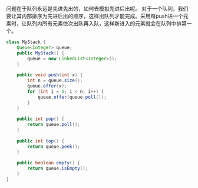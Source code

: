 问题在于队列永远是先进先出的，如何去模拟先进后出呢。
对于一个队列，我们要让其内部排序为先进后出的顺序，这样出队列才能完成。采用每push进一个元素时，让队列内所有元素依次出队再入队，这样新进入的元素就会在队列中排第一个。

```java
class MyStack {
    Queue<Integer> queue;
    public MyStack() {
        queue = new LinkedList<Integer>();
    }
    
    public void push(int x) {
        int n = queue.size();
        queue.offer(x);
        for (int i = 0; i < n; i++) {
            queue.offer(queue.poll());
        }
    }
    
    public int pop() {
        return queue.poll();
    }
    
    public int top() {
        return queue.peek();
    }
    
    public boolean empty() {
        return queue.isEmpty();
    }
}
```
